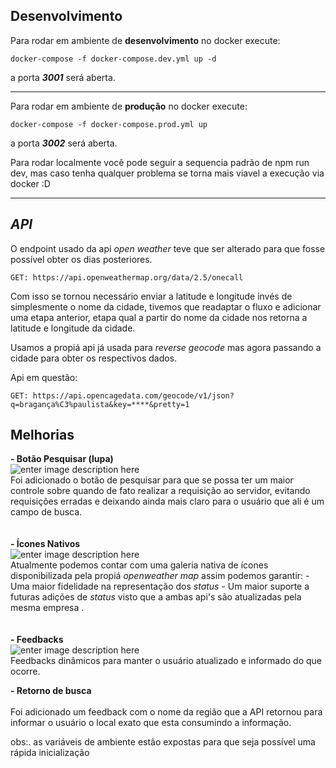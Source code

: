 ## **Desenvolvimento**

Para rodar em ambiente de **desenvolvimento** no docker execute:

    docker-compose -f docker-compose.dev.yml up -d

a porta **_3001_** será aberta.

---

Para rodar em ambiente de **produção** no docker execute:

    docker-compose -f docker-compose.prod.yml up

a porta **_3002_** será aberta.


Para rodar localmente você pode seguir a sequencia padrão de npm run dev, mas caso tenha qualquer problema se torna mais viavel a execução via docker :D

---

## _API_

O endpoint usado da api _open weather_ teve que ser alterado para que fosse possível obter os dias posteriores.

    GET: https://api.openweathermap.org/data/2.5/onecall

Com isso se tornou necessário enviar a latitude e longitude invés de simplesmente o nome da cidade, tivemos que readaptar o fluxo e adicionar uma etapa anterior, etapa qual a partir do nome da cidade nos retorna a latitude e longitude da cidade.

Usamos a propiá api já usada para _reverse geocode_ mas agora passando a cidade para obter os respectivos dados.

Api em questão:

    GET: https://api.opencagedata.com/geocode/v1/json?q=bragança%C3%paulista&key=****&pretty=1

## Melhorias

**- Botão Pesquisar (lupa)**<br/>
![enter image description here](https://i.imgur.com/J4mQDoO.png)
<br/>
Foi adicionado o botão de pesquisar para que se possa ter um maior controle sobre quando de fato realizar a requisição ao servidor, evitando requisições erradas e deixando ainda mais claro para o usuário que ali é um campo de busca.
<br/>
<br/>
<br/>
**- Ícones Nativos**<br/>
![enter image description here](https://i.imgur.com/57Andir.png)
<br/>
Atualmente podemos contar com uma galeria nativa de ícones disponibilizada pela propiá _openweather map_
assim podemos garantir: - Uma maior fidelidade na representação dos _status_ - Um maior suporte a futuras adições de _status_ visto que a ambas api's são atualizadas pela mesma empresa .
<br/>
<br/>
<br/>
**- Feedbacks**<br/>
![enter image description here](https://i.imgur.com/Qh3nbMa.png)
<br/>
Feedbacks dinâmicos para manter o usuário atualizado e informado do que ocorre.

**- Retorno de busca**<br/>
<br/>
Foi adicionado um feedback com o nome da região que a API retornou para informar o usuário o local exato que esta consumindo a informação.

obs:. as variáveis de ambiente estão expostas para que seja possível uma rápida inicialização
